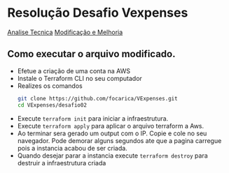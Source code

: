 # Resolução Desafio Vexpenses

[Analise Tecnica](https://github.com/focarica/VExpenses/tree/main/desafio%2001)
[Modificação e Melhoria](https://github.com/focarica/VExpenses/tree/main/desafio%2002)

## Como executar o arquivo modificado.

- Efetue a criação de uma conta na AWS
- Instale o Terraform CLI no seu computador
- Realizes os comandos
  ```bash
  git clone https://github.com/focarica/VExpenses.git
  cd VExpenses/desafio02
  ```
- Execute `terraform init` para iniciar a infraestrutura.
- Execute `terraform apply` para aplicar o arquivo terraform a Aws.
- Ao terminar sera gerado um output com o IP. Copie e cole no seu navegador. Pode demorar alguns segundos ate que a pagina carregue pois a instancia acabou de ser criada.
- Quando desejar parar a instancia execute `terraform destroy` para destruir a infraestrutura criada
